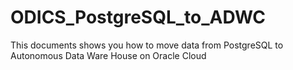 # ODICS_PostgreSQL_to_ADWC
This documents shows you how to move data from PostgreSQL to Autonomous Data Ware House on Oracle Cloud
